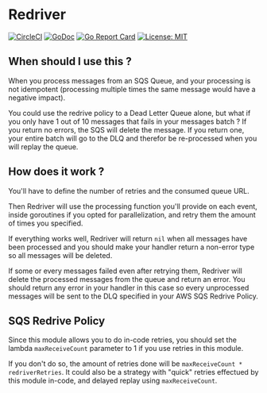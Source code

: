 # Redriver

[![CircleCI](https://circleci.com/gh/forsam-education/redriver.svg?style=svg)](https://circleci.com/gh/forsam-education/redriver)
[![GoDoc](https://godoc.org/github.com/forsam-education/redriver?status.svg)](https://godoc.org/github.com/forsam-education/redriver)
[![Go Report Card](https://goreportcard.com/badge/github.com/forsam-education/redriver)](https://goreportcard.com/report/github.com/forsam-education/redriver)
[![License: MIT](https://img.shields.io/badge/License-MIT-yellow.svg)](LICENSE)

## When should I use this ?

When you process messages from an SQS Queue, and your processing is not idempotent (processing multiple times the same message would have a negative impact).

You could use the redrive policy to a Dead Letter Queue alone, but what if you only have 1 out of 10 messages that fails in your messages batch ? If you return no errors, the SQS will delete the message. If you return one, your entire batch will go to the DLQ and therefor be re-processed when you will replay the queue.

## How does it work ?

You'll have to define the number of retries and the consumed queue URL.

Then Redriver will use the processing function you'll provide on each event, inside goroutines if you opted for parallelization, and retry them the amount of times you specified.

If everything works well, Redriver will return `nil` when all messages have been processed and you should make your handler return a non-error type so all messages will be deleted.

If some or every messages failed even after retrying them, Redriver will delete the processed messages from the queue and return an error. You should return any error in your handler in this case so every unprocessed messages will be sent to the DLQ specified in your AWS SQS Redrive Policy.

## SQS Redrive Policy

Since this module allows you to do in-code retries, you should set the lambda `maxReceiveCount` parameter to 1 if you use retries in this module.

If you don't do so, the amount of retries done will be `maxReceiveCount * redriverRetries`. It could also be a strategy with "quick" retries effectued by this module in-code, and delayed replay using `maxReceiveCount`.
